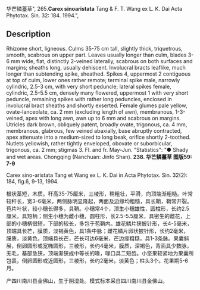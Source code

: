 华芒鳞薹草",
265.**Carex sinoaristata** Tang & F. T. Wang ex L. K. Dai Acta Phytotax. Sin. 32: 184. 1994.",

## Description
Rhizome short, ligneous. Culms 35-75 cm tall, slightly thick, triquetrous, smooth, scabrous on upper part. Leaves usually longer than culm, blades 3-6 mm wide, flat, distinctly 2-veined laterally, scabrous on both surfaces and margins; sheaths long, usually dehiscent. Involucral bracts leaflike, much longer than subtending spike, sheathed. Spikes 4, uppermost 2 contiguous at top of culm, lower ones rather remote; terminal spike male, narrowly cylindric, 2.5-3 cm, with very short peduncle; lateral spikes female, cylindric, 2.5-5.5 cm, densely many flowered, uppermost 1 with very short peduncle, remaining spikes with rather long peduncles, enclosed in involucral bract sheaths and shortly exserted. Female glumes pale yellow, ovate-lanceolate, ca. 2 mm (excluding length of awn), membranous, 1-3-veined, apex with long awn, awn up to 6 mm and scabrous on margins. Utricles dark brown, obliquely patent, broadly ovate, trigonous, ca. 4 mm, membranous, glabrous, few veined abaxially, base abruptly contracted, apex attenuate into a medium-sized to long beak, orifice shortly 2-toothed. Nutlets yellowish, rather tightly enveloped, obovate or suborbicular, trigonous, ca. 2 mm; stigmas 3. Fl. and fr. May-Jun.
  "Statistics": "● Shady and wet areas. Chongqing (Nanchuan: Jinfo Shan).
**238. 华芒鳞薹草  图版59: 7-9**

Carex sino-aristata Tang et Wang ex L. K. Dai in Acta Phytotax. Sin. 32(2): 184, fig.6, 9-13, 1994.

根状茎短，木质。秆高35-75厘米，三棱形，稍粗壮，平滑，向顶端渐粗糙。叶常较秆长，宽3-6毫米，两侧脉明显隆起，两面及边缘均粗糙，具长鞘，鞘常开裂。苞片叶状，较小穗长得多，具鞘。小穗常4个，顶生小穗雄性，圆柱形，长约2.5厘米，具短柄；侧生小穗为雌小穗，圆柱形，长2.5-5.5厘米，具密生的雌花，上部的小穗柄很短，下部的较长，多包于苞鞘内。雄花鳞片狭披针形，长4-5毫米，顶端具长芒，膜质，淡褐黄色，具1条中脉；雌花鳞片卵状披针形，长约2毫米，膜质，淡黄色，顶端具长芒，芒长可达6毫米，芒边缘粗糙，具1-3条脉。果囊斜展，倒卵圆形或宽椭圆形，三棱形，长约4毫米，膜质，深褐色，背面具少数脉，无毛，基部急狭，顶端渐狭成中等长的喙，喙口具二短齿。小坚果较紧地为果囊所包裹，倒卵圆形或近圆形，三棱形，长约2毫米，淡黄色；柱头3个。花果期5-6月。

产四川南川县金佛山，生于阴湿处。模式标本采自四川南川县金佛山。
